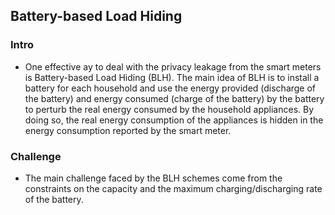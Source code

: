 ## Battery-based Load Hiding

### Intro
- One effective ay to deal with the privacy leakage from the smart meters is Battery-based Load Hiding (BLH). The main idea of BLH is to install a battery for each household and use the energy provided (discharge of the battery) and energy consumed (charge of the battery) by the battery to perturb the real energy consumed by the household appliances. By doing so, the real energy consumption of the appliances is hidden in the energy consumption reported by the smart meter. 

### Challenge
- The main challenge faced by the BLH schemes come from the constraints on the capacity and the maximum charging/discharging rate of the battery.
